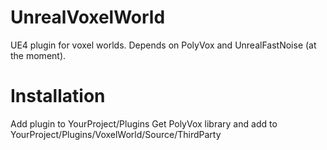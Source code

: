 # UnrealVoxelWorld
UE4 plugin for voxel worlds. Depends on PolyVox and UnrealFastNoise (at the moment).

# Installation

Add plugin to YourProject/Plugins
Get PolyVox library and add to YourProject/Plugins/VoxelWorld/Source/ThirdParty
